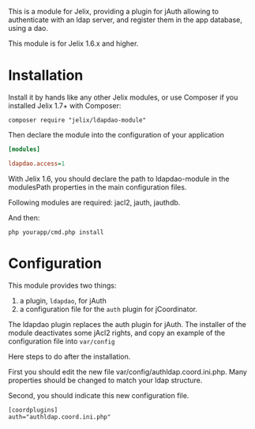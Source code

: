 This is a module for Jelix, providing a plugin for jAuth allowing to authenticate
with an ldap server, and register them in the app database, using a dao.

This module is for Jelix 1.6.x and higher. 


Installation
============

Install it by hands like any other Jelix modules, or use Composer if you installed
Jelix 1.7+ with Composer:

```
composer require "jelix/ldapdao-module"
```

Then declare the module into the configuration of your application

```ini
[modules]

ldapdao.access=1
```

With Jelix 1.6, you should declare the path to ldapdao-module in the modulesPath
properties in the main configuration files.

Following modules are required: jacl2, jauth, jauthdb.

And then:

```
php yourapp/cmd.php install
```

Configuration
=============

This module provides two things:

1. a plugin, ```ldapdao```, for jAuth
2. a configuration file for the ```auth``` plugin for jCoordinator.

The ldapdao plugin replaces the auth plugin for jAuth. The installer of the module
deactivates some jAcl2 rights, and copy an example of the configuration file into ```var/config```

Here steps to do after the installation.

First you should edit the new file var/config/authldap.coord.ini.php. Many properties
should be changed to match your ldap structure.

Second, you should indicate this new configuration file.

```
[coordplugins]
auth="authldap.coord.ini.php"
```


